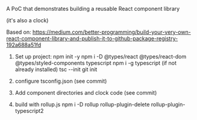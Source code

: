 A PoC that demonstrates building a reusable React component library

(it's also a clock)

Based on:
https://medium.com/better-programming/build-your-very-own-react-component-library-and-publish-it-to-github-package-registry-192a688a51fd


1) Set up project:
npm init -y
npm i -D @types/react @types/react-dom @types/styled-components typescript
npm i -g typescript (if not already installed)
tsc --init
git init

2) configure tsconfig.json (see commit)

3) Add component directories and clock code (see commit)

4) build with rollup.js
npm i -D rollup rollup-plugin-delete rollup-plugin-typescript2
